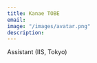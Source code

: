 ```yaml
---
title: Kanae TOBE
email: 
image: "/images/avatar.png"
description: 
---
```


Assistant (IIS, Tokyo)
